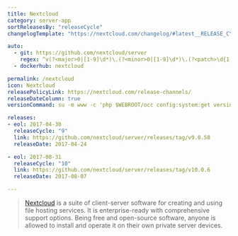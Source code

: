 ```yaml
---
title: Nextcloud
category: server-app
sortReleasesBy: "releaseCycle"
changelogTemplate: "https://nextcloud.com/changelog/#latest__RELEASE_CYCLE__"

auto:
  - git: https://github.com/nextcloud/server
    regex: ^v(?<major>0|[1-9]\d*)\.(?<minor>0|[1-9]\d*)\.(?<patch>\d{1,3})?(rc?<rc>\d+)?$
  - dockerhub: nextcloud

permalink: /nextcloud
icon: Nextcloud
releasePolicyLink: https://nextcloud.com/release-channels/
releaseDateColumn: true
versionCommand: su -m www -c 'php $WEBROOT/occ config:system:get version'

releases:
- eol: 2017-04-30
  releaseCycle: "9"
  link: https://github.com/nextcloud/server/releases/tag/v9.0.58
  releaseDate: 2017-04-24

- eol: 2017-08-31
  releaseCycle: "10"
  link: https://github.com/nextcloud/server/releases/tag/v10.0.6
  releaseDate: 2017-08-07

---
```


> [Nextcloud](https://www.nextcloud.com) is a suite of client-server software for creating and using file hosting services. It is enterprise-ready with comprehensive support options. Being free and open-source software, anyone is allowed to install and operate it on their own private server devices.
